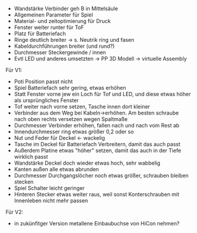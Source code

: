 - Wandstärke Verbinder geh B in Mittelsäule
- Allgemeinen Parameter für Spiel
- Material- und zeitoptimierung für Druck
- Fenster weiter runter für ToF
- Platz für Batteriefach
- Ringe deutlich breiter -> s. Neutrik ring und fasen
- Kabeldurchführungen breiter (und rund?)
- Durchmesser Steckergewinde / innen
- Evtl LED und anderes umsetzten -> PP 3D Modell -> virtuelle Assembly

Für V1:
- Poti Position passt nicht
- Spiel Batteriefach sehr gering, etwas erhöhen
- Statt Fenster vorne jew ein Loch für Tof und LED, und diese etwas höher als ursprüngliches Fenster
- Tof weiter nach vorne setzen, Tasche innen dort kleiner
- Verbinder aus dem Weg bei Kabeln->erhöhen. Am besten schraube nach oben rechts versetzen wegen Spaltmaße
- Durchmesser Verbinder erhöhen, fallen nach und nach vom Rest ab
- Innendurchmesser ring etwas größer 0,2 oder so
- Nut und Feder für Deckel <- wackelig
- Tasche im Deckel für Batteriefach Verbreitern, damit das auch passt
- Außerdem Platine etwas "höher" setzen, damit das auch in der Tiefe wirklich passt
- Wandstärke Deckel doch wieder etwas hoch, sehr wabbelig
- Kanten außen alle etwas abrunden
- Durchmesser Durchgangslöcher noch etwas größer, schrauben bleiben stecken
- Spiel Schalter leicht geringer
- Hinteren Stecker etwas weiter raus, weil sonst Konterschrauben mit Innenleben nicht mehr passen

Für V2:
- in zukünfitger Version metallene Einbaubuchse von HiCon nehmen?


